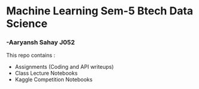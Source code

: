 <h1>Machine Learning Sem-5 Btech Data Science</h1>
<h3>-Aaryansh Sahay J052</h3>

This repo contains :
<ul>
  <li>Assignments (Coding and API writeups)</li>
  <li>Class Lecture Notebooks</li>
  <li>Kaggle Competition Notebooks</li>
</ul>
